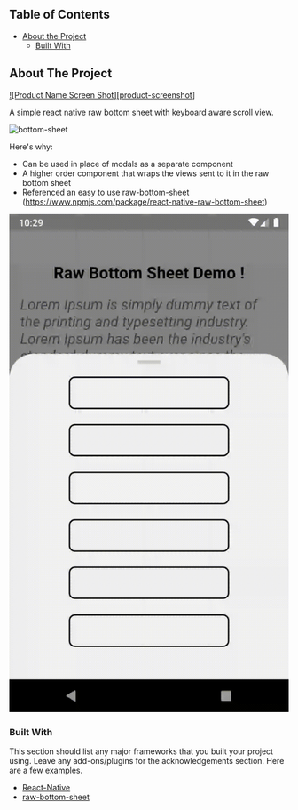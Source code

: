 
<!-- PROJECT SHIELDS -->
<!--
*** I'm using markdown "reference style" links for readability.
*** Reference links are enclosed in brackets [ ] instead of parentheses ( ).
*** See the bottom of this document for the declaration of the reference variables
*** for contributors-url, forks-url, etc. This is an optional, concise syntax you may use.
*** https://www.markdownguide.org/basic-syntax/#reference-style-links
-->


<!-- TABLE OF CONTENTS -->
## Table of Contents

* [About the Project](#about-the-project)
  * [Built With](#built-with)


<!-- ABOUT THE PROJECT -->
## About The Project

[![Product Name Screen Shot][product-screenshot]](https://example.com)

A simple react native raw bottom sheet with keyboard aware scroll view.

![bottom-sheet](./gifs/raw-bottom-sheet-demo.gif)

Here's why:
* Can be used in place of modals as a separate component
* A higher order component that wraps the views sent to it in the raw bottom sheet
* Referenced an easy to use raw-bottom-sheet (https://www.npmjs.com/package/react-native-raw-bottom-sheet)

![closing-view](./gifs/closing.gif)

### Built With
This section should list any major frameworks that you built your project using. Leave any add-ons/plugins for the acknowledgements section. Here are a few examples.
* [React-Native](https://reactnative.dev/)
* [raw-bottom-sheet](https://github.com/nysamnang/react-native-raw-bottom-sheet)

